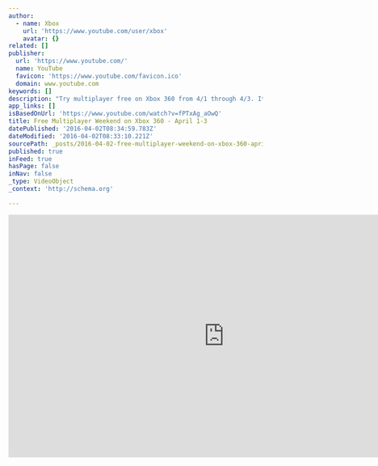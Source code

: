 ```yaml
---
author:
  - name: Xbox
    url: 'https://www.youtube.com/user/xbox'
    avatar: {}
related: []
publisher:
  url: 'https://www.youtube.com/'
  name: YouTube
  favicon: 'https://www.youtube.com/favicon.ico'
  domain: www.youtube.com
keywords: []
description: "Try multiplayer free on Xbox 360 from 4/1 through 4/3. It's the perfect time to experience the best of your games and play online with friends. Games sold separately."
app_links: []
isBasedOnUrl: 'https://www.youtube.com/watch?v=fPTxAg_aOwQ'
title: Free Multiplayer Weekend on Xbox 360 - April 1-3
datePublished: '2016-04-02T08:34:59.783Z'
dateModified: '2016-04-02T08:33:10.221Z'
sourcePath: _posts/2016-04-02-free-multiplayer-weekend-on-xbox-360-april-1-3.md
published: true
inFeed: true
hasPage: false
inNav: false
_type: VideoObject
_context: 'http://schema.org'

---
```

<iframe src="https://cdn.embedly.com/widgets/media.html?src=https%3A%2F%2Fwww.youtube.com%2Fembed%2FfPTxAg_aOwQ%3Ffeature%3Doembed&amp;url=https%3A%2F%2Fwww.youtube.com%2Fwatch%3Fv%3DfPTxAg_aOwQ&amp;image=https%3A%2F%2Fi.ytimg.com%2Fvi%2FfPTxAg_aOwQ%2Fhqdefault.jpg&amp;key=b7d04c9b404c499eba89ee7072e1c4f7&amp;type=text%2Fhtml&amp;schema=youtube" width="854" height="480" scrolling="no" frameborder="0" allowfullscreen="allowfullscreen" style=""></iframe>